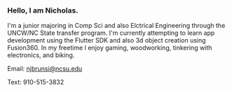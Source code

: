 ### Hello, I am Nicholas. 
I'm a junior majoring in Comp Sci and also Elctrical Engineering through the UNCW/NC State transfer program.
I'm currently attempting to learn app development using the Flutter SDK and also 3d object creation using Fusion360.
In my freetime I enjoy gaming, woodworking, tinkering with electronics, and biking.

Email: njbrunsi@ncsu.edu

Text: 910-515-3832

<!--
**NicholasBrunsink/NicholasBrunsink** is a ✨ _special_ ✨ repository because its `README.md` (this file) appears on your GitHub profile.

Here are some ideas to get you started:

- 🔭 I’m currently working on ...
- 🌱 I’m currently learning ...
- 👯 I’m looking to collaborate on ...
- 🤔 I’m looking for help with ...
- 💬 Ask me about ...
- 📫 How to reach me: ...
- 😄 Pronouns: ...
- ⚡ Fun fact: ...
-->
